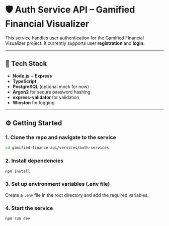 # 🛡️ Auth Service API – Gamified Financial Visualizer

This service handles user authentication for the Gamified Financial Visualizer project. It currently supports user **registration** and **login**.

---

## 🔧 Tech Stack

- **Node.js** + **Express**
- **TypeScript**
- **PostgreSQL** (optional mock for now)
- **Argon2** for secure password hashing
- **express-validator** for validation
- **Winston** for logging

---

## ⚙️ Getting Started

### 1. Clone the repo and navigate to the service

```bash
cd gamified-finance-api/services/auth-services
```

### 2. Install dependencies

```bash
npm install
```

### 3. Set up environment variables (.env file)

Create a `.env` file in the root directory and add the required variables.

### 4. Start the service

```bash
npm run dev
```

